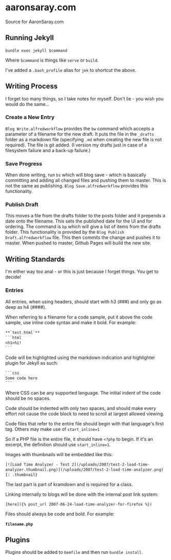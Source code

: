 # aaronsaray.com
Source for AaronSaray.com

## Running Jekyll

`bundle exec jekyll $command`

Where `$command` is things like `serve` or `build`.

I've added a `.bash_profile` alias for `jek` to shortcut the above.

## Writing Process

I forget too many things, so I take notes for myself.  Don't lie - you wish you would do the same...

### Create a New Entry

`Blog Write.alfredworkflow` provides the `bw` command which accepts a parameter of a filename for the new draft.  It puts the file
in the `_drafts` folder as a markdown file (specifying `.md` when creating the new file is not required).
The file is git added.  (I version my drafts just in case of a filesystem failure and a back-up failure.)

### Save Progress

When done writing, run `bs` which will blog save - which is basically committing and adding all changed files and pushing them to master.
This is not the same as publishing.  `Blog Save.alfredworkflow` provides this functionality.

### Publish Draft

This moves a file from the drafts folder to the posts folder and it prepends a date onto the filename. 
This sets the published date for the UI and for ordering.  The command is `bp` which will give a list of items from the 
drafts folder.  This functionality is provided by the `Blog Publish Draft.alfredworkflow` file.  This then commits the change
and pushes it to master.  When pushed to master, Github Pages will build the new site.

## Writing Standards

I'm either way too anal - or this is just because I forget things. You get to decide!

### Entries

All entries, when using headers, should start with h3 (###) and only go as deep as h4 (####).

When referring to a filename for a code sample, put it above the code sample, use inline code 
syntax and make it bold.  For example:

    **`test.html`**
    ```html
    <h1>hi!
    ```

Code will be highlighted using the markdown indication and highlighter plugin for Jekyll as such:

    ```css
    Some code here
    ```
    
Where CSS can be any supported language.  The initial indent of the code should be no spaces.

Code should be indented with only two spaces, and should make every effort not cause the 
code block to need to scroll at largest allowed viewing.

Code files that refer to the entire file should begin with that language's first tag.
Others may make use of `start_inline=1`

So if a PHP file is the entire file, it should have `<?php` to begin.  If it's
an excerpt, the definition should use `start_inline=1`.

Images with thumbnails will be embedded like this:

    [![Load Time Analyzer - Test 2](/uploads/2007/test-2-load-time-analyzer.thumbnail.png)](/uploads/2007/test-2-load-time-analyzer.png){: .thumbnail}

The last part is part of kramdown and is required for a class.

Linking internally to blogs will be done with the internal post link system:

    [here]({% post_url 2007-06-24-load-time-analyzer-for-firefox %})
    
Files should always be code and bold.  For example:

**`filename.php`**

## Plugins

Plugins should be added to `Gemfile` and then run `bundle install`.
